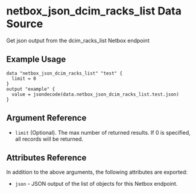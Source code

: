 # netbox\_json\_dcim\_racks\_list Data Source

Get json output from the dcim_racks_list Netbox endpoint

## Example Usage

```hcl
data "netbox_json_dcim_racks_list" "test" {
  limit = 0
}
output "example" {
  value = jsondecode(data.netbox_json_dcim_racks_list.test.json)
}
```

## Argument Reference

* ``limit`` (Optional). The max number of returned results. If 0 is specified, all records will be returned.

## Attributes Reference

In addition to the above arguments, the following attributes are exported:
* ``json`` - JSON output of the list of objects for this Netbox endpoint.

